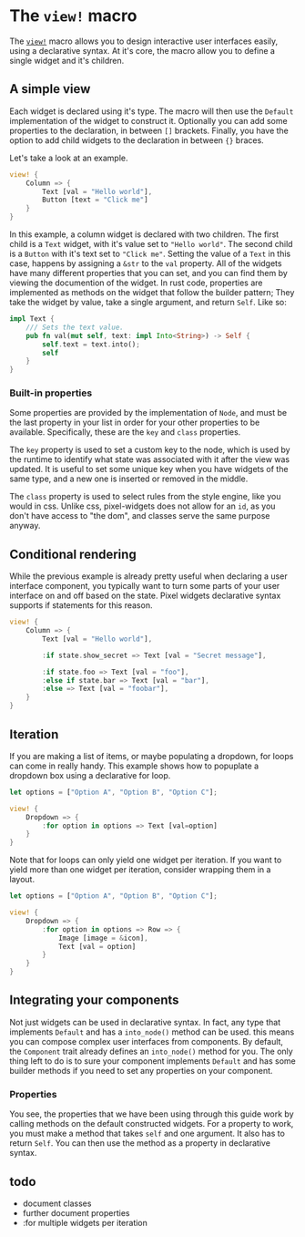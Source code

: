 # The `view!` macro
The [`view!`](#macro.view) macro allows you to design interactive user interfaces easily, using a declarative syntax.
At it's core, the macro allow you to define a single widget and it's children. 

## A simple view
Each widget is declared using it's type. The macro will then use the `Default` implementation of the widget to construct it. Optionally you can add some properties to the declaration, in between `[]` brackets. Finally, you have the option to add child widgets to the declaration in between `{}` braces.

Let's take a look at an example.
```rust
view! {
    Column => {
        Text [val = "Hello world"],
        Button [text = "Click me"]
    }
}
```
In this example, a column widget is declared with two children. The first child is a `Text` widget, with it's value set to `"Hello world"`. The second child is a `Button` with it's text set to `"Click me"`.
Setting the value of a `Text` in this case, happens by assigning a `&str` to the `val` property. All of the widgets have many different properties that you can set, and you can find them by viewing the documention of the widget. In rust code, properties are implemented as methods on the widget that follow the builder pattern; They take the widget by value, take a single argument, and return `Self`. Like so:
```rust
impl Text {
    /// Sets the text value.
    pub fn val(mut self, text: impl Into<String>) -> Self {
        self.text = text.into();
        self
    }
}
```

### Built-in properties
Some properties are provided by the implementation of `Node`, and must be the last property in your list in order for your other properties to be available. Specifically, these are the `key` and `class` properties.

The `key` property is used to set a custom key to the node, which is used by the runtime to identify what state was associated with it after the view was updated. It is useful to set some unique key when you have widgets of the same type, and a new one is inserted or removed in the middle.

The `class` property is used to select rules from the style engine, like you would in css. Unlike css, pixel-widgets does not allow for an `id`, as you don't have access to "the dom", and classes serve the same purpose anyway.

## Conditional rendering
While the previous example is already pretty useful when declaring a user interface component, you typically want to turn some parts of your user interface on and off based on the state. Pixel widgets declarative syntax supports if statements for this reason. 
```rust
view! {
    Column => {
        Text [val = "Hello world"],

        :if state.show_secret => Text [val = "Secret message"],

        :if state.foo => Text [val = "foo"],
        :else if state.bar => Text [val = "bar"],
        :else => Text [val = "foobar"],
    }
}
```

## Iteration
If you are making a list of items, or maybe populating a dropdown, for loops can come in really handy. This example shows how to popuplate a dropdown box using a declarative for loop.
```rust
let options = ["Option A", "Option B", "Option C"];

view! {
    Dropdown => {
        :for option in options => Text [val=option]
    }
}
```

Note that for loops can only yield one widget per iteration. If you want to yield more than one widget per iteration, consider wrapping them in a layout.
```rust
let options = ["Option A", "Option B", "Option C"];

view! {
    Dropdown => {
        :for option in options => Row => { 
            Image [image = &icon],
            Text [val = option]
        }
    }
}
```

## Integrating your components
Not just widgets can be used in declarative syntax. In fact, any type that implements `Default` and has a `into_node()` method can be used. this means you can compose complex user interfaces from components. By default, the `Component` trait already defines an `into_node()` method for you. The only thing left to do is to sure your component implements `Default` and has some builder methods if you need to set any properties on your component.

### Properties
You see, the properties that we have been using through this guide work by calling methods on the default constructed widgets. For a property to work, you must make a method that takes `self` and one argument. It also has to return `Self`. You can then use the method as a property in declarative syntax.


## todo
- document classes
- further document properties
- :for multiple widgets per iteration